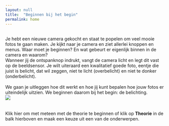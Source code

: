 ```yaml
---
layout: null
title:  "Beginnen bij het begin"
permalink: home
---
```


<br>Je hebt een nieuwe camera gekocht en staat te popelen om veel mooie fotos te gaan maken. Je kijkt naar je camera en ziet allerlei knoppen en menus. Waar moet je beginnen? En wat gebeurt er eigenlijk binnen in de camera en waarom?
<br>Wanneer jij de ontspanknop indrukt, vangt de camera licht en legt dit vast op de beeldsensor. Je wilt uiteraard een kwalitatief goede foto, eentje die juist is belicht, dat wil zeggen, niet te licht (overbelicht) en niet te donker (onderbelicht).
<br>
<br>We gaan je uitleggen hoe dit werkt en hoe jij kunt bepalen hoe jouw fotos er uiteindelijk uitzien. We beginnen daarom bij het begin: de belichting.
<br><img class="inlineimage" src="../assets/img/elem/programma.jpg"><br><br><br><a class="text-link">Klik
    hier</a> om met meteen met de theorie te beginnen of klik op
<b>Theorie</b>  in de balk hierboven en maak een keuze uit een van de onderwerpen.
